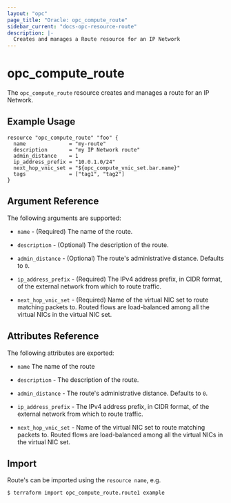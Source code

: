 ```yaml
---
layout: "opc"
page_title: "Oracle: opc_compute_route"
sidebar_current: "docs-opc-resource-route"
description: |-
  Creates and manages a Route resource for an IP Network
---
```


# opc\_compute\_route

The ``opc_compute_route`` resource creates and manages a route for an IP Network.

## Example Usage

```hcl
resource "opc_compute_route" "foo" {
  name              = "my-route"
  description       = "my IP Network route"
  admin_distance    = 1
  ip_address_prefix = "10.0.1.0/24"
  next_hop_vnic_set = "${opc_compute_vnic_set.bar.name}"
  tags              = ["tag1", "tag2"]
}
```

## Argument Reference

The following arguments are supported:

* `name` - (Required) The name of the route.

* `description` - (Optional) The description of the route.

* `admin_distance` - (Optional) The route's administrative distance. Defaults to `0`.

* `ip_address_prefix` - (Required) The IPv4 address prefix, in CIDR format, of the external network from which to route traffic.

* `next_hop_vnic_set` - (Required) Name of the virtual NIC set to route matching packets to. Routed flows are load-balanced among all the virtual NICs in the virtual NIC set.

## Attributes Reference

The following attributes are exported:

* `name` The name of the route

* `description` - The description of the route.

* `admin_distance` - The route's administrative distance. Defaults to `0`.

* `ip_address_prefix` - The IPv4 address prefix, in CIDR format, of the external network from which to route traffic.

* `next_hop_vnic_set` - Name of the virtual NIC set to route matching packets to. Routed flows are load-balanced among all the virtual NICs in the virtual NIC set.

## Import

Route's can be imported using the `resource name`, e.g.

```shell
$ terraform import opc_compute_route.route1 example
```
